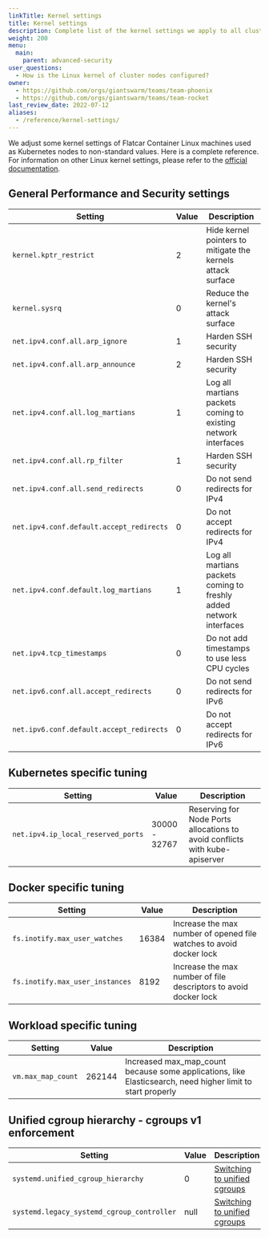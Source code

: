```yaml
---
linkTitle: Kernel settings
title: Kernel settings
description: Complete list of the kernel settings we apply to all cluster nodes, be it control plane or worker.
weight: 200
menu:
  main:
    parent: advanced-security
user_questions:
  - How is the Linux kernel of cluster nodes configured?
owner:
  - https://github.com/orgs/giantswarm/teams/team-phoenix
  - https://github.com/orgs/giantswarm/teams/team-rocket
last_review_date: 2022-07-12
aliases:
  - /reference/kernel-settings/
---
```


We adjust some kernel settings of Flatcar Container Linux machines used as Kubernetes nodes to non-standard values. Here is a complete reference. For information on other Linux kernel settings, please refer to the [official documentation](https://www.kernel.org/doc/html/latest/).

## General Performance and Security settings

| Setting                                  | Value | Description                                                         |
| ---                                      | ---   | ---                                                                 |
| `kernel.kptr_restrict`                   | 2     | Hide kernel pointers to mitigate the kernels attack surface         |
| `kernel.sysrq`                           | 0     | Reduce the kernel's attack surface                                  |
| `net.ipv4.conf.all.arp_ignore`           | 1     | Harden SSH security                                                 |
| `net.ipv4.conf.all.arp_announce`         | 2     | Harden SSH security                                                 |
| `net.ipv4.conf.all.log_martians`         | 1     | Log all martians packets coming to existing network interfaces      |
| `net.ipv4.conf.all.rp_filter`            | 1     | Harden SSH security                                                 |
| `net.ipv4.conf.all.send_redirects`       | 0     | Do not send redirects for IPv4                                      |
| `net.ipv4.conf.default.accept_redirects` | 0     | Do not accept redirects for IPv4                                    |
| `net.ipv4.conf.default.log_martians`     | 1     | Log all martians packets coming to freshly added network interfaces |
| `net.ipv4.tcp_timestamps`                | 0     | Do not add timestamps to use less CPU cycles                        |
| `net.ipv6.conf.all.accept_redirects`     | 0     | Do not send redirects for IPv6                                      |
| `net.ipv6.conf.default.accept_redirects` | 0     | Do not accept redirects for IPv6                                    |

## Kubernetes specific tuning

| Setting                            | Value         | Description                                                                 |
| ---                                | ---           | ---                                                                         |
| `net.ipv4.ip_local_reserved_ports` | 30000 - 32767 | Reserving for Node Ports allocations to avoid conflicts with kube-apiserver |

## Docker specific tuning

| Setting                         | Value | Description                                                         |
| ---                             | ---   | ---                                                                 |
| `fs.inotify.max_user_watches`   | 16384 | Increase the max number of opened file watches to avoid docker lock |
| `fs.inotify.max_user_instances` | 8192  | Increase the max number of file descriptors to avoid docker lock    |

## Workload specific tuning

| Setting            | Value  | Description                                                                                                |
| ---                | ---    | ---                                                                                                        |
| `vm.max_map_count` | 262144 | Increased max_map_count because some applications, like Elasticsearch, need higher limit to start properly |

## Unified cgroup hierarchy - cgroups v1 enforcement

| Setting                                    | Value | Description                                                                                                          |
| ---                                        | ---   | ---                                                                                                                  |
| `systemd.unified_cgroup_hierarchy`         | 0     | [Switching to unified cgroups](https://www.flatcar.org/docs/latest/container-runtimes/switching-to-unified-cgroups/) |
| `systemd.legacy_systemd_cgroup_controller` | null  | [Switching to unified cgroups](https://www.flatcar.org/docs/latest/container-runtimes/switching-to-unified-cgroups/) |
